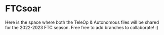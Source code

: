 # FTCsoar
Here is the space where both the TeleOp & Autonomous files will be shared for the 2022-2023 FTC season. Free free to add branches to collaborate! :)
